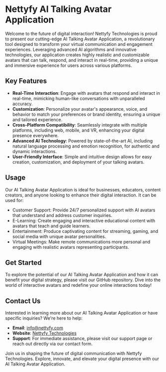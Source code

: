 # Nettyfy AI Talking Avatar Application

Welcome to the future of digital interaction! Nettyfy Technologies is proud to present our cutting-edge AI Talking Avatar Application, a revolutionary tool designed to transform your virtual communication and engagement experiences. Leveraging advanced AI algorithms and innovative technologies, our application creates highly realistic and customizable avatars that can talk, respond, and interact in real-time, providing a unique and immersive experience for users across various platforms.

## Key Features

- **Real-Time Interaction**: Engage with avatars that respond and interact in real-time, mimicking human-like conversations with unparalleled accuracy.
- **Customization**: Personalize your avatar's appearance, voice, and behavior to match your preferences or brand identity, ensuring a unique and tailored experience.
- **Cross-Platform Compatibility**: Seamlessly integrate with multiple platforms, including web, mobile, and VR, enhancing your digital presence everywhere.
- **Advanced AI Technology**: Powered by state-of-the-art AI, including natural language processing and emotion recognition, for authentic and dynamic interactions.
- **User-Friendly Interface**: Simple and intuitive design allows for easy creation, customization, and deployment of your talking avatars.

## Usage

Our AI Talking Avatar Application is ideal for businesses, educators, content creators, and anyone looking to enhance their digital interaction. It can be used for:

- Customer Support: Provide 24/7 personalized support with AI avatars that understand and address customer inquiries.
- E-Learning: Create engaging and interactive educational content with avatars that teach and guide learners.
- Entertainment: Produce captivating content for streaming, gaming, and social media with unique avatar personalities.
- Virtual Meetings: Make remote communications more personal and engaging with realistic avatars representing participants.

## Get Started

To explore the potential of our AI Talking Avatar Application and how it can benefit your digital strategy, please visit our GitHub repository. Dive into the world of interactive avatars and redefine your online interactions today!

## Contact Us

Interested in learning more about our AI Talking Avatar Application or have specific inquiries? We're here to help:

- **Email**: info@nettyfy.com
- **Website**: [Nettyfy Technologies](https://www.nettyfy.com)
- **Support**: For immediate assistance, please visit our support page or reach out directly via our contact form.

Join us in shaping the future of digital communication with Nettyfy Technologies. Explore, innovate, and elevate your digital presence with our AI Talking Avatar Application.
